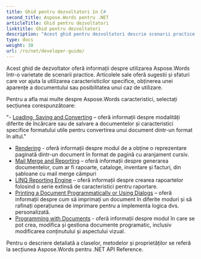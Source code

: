 ```yaml
---
title: Ghid pentru dezvoltatori în C#
second_title: Aspose.Words pentru .NET
articleTitle: Ghid pentru dezvoltatori
linktitle: Ghid pentru dezvoltatori
description: "Acest ghid pentru dezvoltatori descrie scenarii practice și sfaturi pentru a vă ajuta să utilizați anumite Aspose.Words pentru caracteristici .NET, să obțineți o anumită apariție a documentului sau să faceți posibil un caz de utilizare."
type: docs
weight: 30
url: /ro/net/developer-guide/
---
```


Acest ghid de dezvoltator oferă informații despre utilizarea Aspose.Words într-o varietate de scenarii practice. Articolele sale oferă sugestii și sfaturi care vor ajuta la utilizarea caracteristicilor specifice, obținerea unei aparențe a documentului sau posibilitatea unui caz de utilizare.

Pentru a afla mai multe despre Aspose.Words caracteristici, selectați secțiunea corespunzătoare:

"- [Loading, Saving and Converting](/words/net/loading-saving-and-converting/) – oferă informații despre modalități diferite de încărcare sau de salvare a documentelor și caracteristici specifice formatului utile pentru convertirea unui document dintr-un format în altul."
- [Rendering](/words/net/rendering/) - oferă informații despre modul de a obține o reprezentare paginată dintr-un document în format de pagină cu aranjament cursiv.
- [Mail Merge and Reporting](/words/net/mail-merge-and-reporting/) – oferă informații despre generarea documentelor, cum ar fi rapoarte, cataloge, inventare și facturi, din șabloane cu mail merge câmpuri
- [LINQ Reporting Engine](/words/net/linq-reporting-engine/) – oferă informații despre crearea rapoartelor folosind o serie extinsă de caracteristici pentru raportare.
- [Printing a Document Programmatically or Using Dialogs](/words/net/print-a-document-programmatically-or-using-dialogs/) – oferă informații despre cum să imprimați un document în diferite moduri și să rafinați operațiunea de imprimare pentru a implementa logica dvs. personalizată.
- [Programming with Documents](/words/net/programming-with-documents/) - oferă informații despre modul în care se pot crea, modifica și gestiona documente programatic, inclusiv modificarea conținutului și aspectului vizual.

Pentru o descriere detaliată a claselor, metodelor și proprietăților se referă la secțiunea Aspose.Words pentru .NET API Reference.
